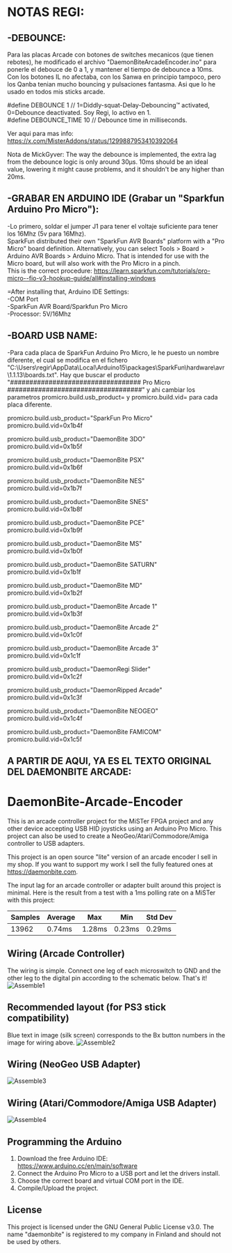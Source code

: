 # NOTAS REGI:

## -DEBOUNCE:
Para las placas Arcade con botones de switches mecanicos (que tienen rebotes), he modificado el archivo "DaemonBiteArcadeEncoder.ino" para ponerle el debouce de 0 a 1, y mantener el tiempo de debounce a 10ms. Con los botones IL no afectaba, con los Sanwa en principio tampoco, pero los Qanba tenian mucho bouncing y pulsaciones fantasma. Asi que lo he usado en todos mis sticks arcade.

#define DEBOUNCE 1          // 1=Diddly-squat-Delay-Debouncing™ activated, 0=Debounce deactivated. Soy Regi, lo activo en 1.  
#define DEBOUNCE_TIME 10    // Debounce time in milliseconds.

Ver aqui para mas info:  
https://x.com/MisterAddons/status/1299887953410392064  

Nota de MickGyver: The way the debounce is implemented, the extra lag from the debounce logic is only around 30µs. 10ms should be an ideal value, lowering it might cause problems, and it shouldn't be any higher than 20ms.


## -GRABAR EN ARDUINO IDE (Grabar un "Sparkfun Arduino Pro Micro"):  
-Lo primero, soldar el jumper J1 para tener el voltaje suficiente para tener los 16Mhz (5v para 16Mhz).  
SparkFun distributed their own "SparkFun AVR Boards" platform with a "Pro Micro" board definition. Alternatively, you can select Tools > Board > Arduino AVR Boards > Arduino Micro. That is intended for use with the Micro board, but will also work with the Pro Micro in a pinch.  
This is the correct procedure: https://learn.sparkfun.com/tutorials/pro-micro--fio-v3-hookup-guide/all#installing-windows  

=After installing that, Arduino IDE Settings:  
-COM Port  
-SparkFun AVR Board/Sparkfun Pro Micro  
-Processor: 5V/16Mhz  


## -BOARD USB NAME: 
-Para cada placa de SparkFun Arduino Pro Micro, le he puesto un nombre diferente, el cual se modifica en el fichero "C:\Users\regir\AppData\Local\Arduino15\packages\SparkFun\hardware\avr\1.1.13\boards.txt". Hay que buscar el producto "################################## Pro Micro ###################################" y ahi cambiar los parametros promicro.build.usb_product= y promicro.build.vid= para cada placa diferente.

promicro.build.usb_product="SparkFun Pro Micro"  
promicro.build.vid=0x1b4f  

promicro.build.usb_product="DaemonBite 3DO"  
promicro.build.vid=0x1b5f  

promicro.build.usb_product="DaemonBite PSX"  
promicro.build.vid=0x1b6f  

promicro.build.usb_product="DaemonBite NES"  
promicro.build.vid=0x1b7f  

promicro.build.usb_product="DaemonBite SNES"  
promicro.build.vid=0x1b8f  

promicro.build.usb_product="DaemonBite PCE"  
promicro.build.vid=0x1b9f  

promicro.build.usb_product="DaemonBite MS"  
promicro.build.vid=0x1b0f  

promicro.build.usb_product="DaemonBite SATURN"  
promicro.build.vid=0x1b1f  

promicro.build.usb_product="DaemonBite MD"  
promicro.build.vid=0x1b2f  

promicro.build.usb_product="DaemonBite Arcade 1"  
promicro.build.vid=0x1b3f  

promicro.build.usb_product="DaemonBite Arcade 2"  
promicro.build.vid=0x1c0f  

promicro.build.usb_product="DaemonBite Arcade 3"  
promicro.build.vid=0x1c1f  

promicro.build.usb_product="DaemonRegi Slider"  
promicro.build.vid=0x1c2f  

promicro.build.usb_product="DaemonRipped Arcade"  
promicro.build.vid=0x1c3f  

promicro.build.usb_product="DaemonBite NEOGEO"  
promicro.build.vid=0x1c4f  

promicro.build.usb_product="DaemonBite FAMICOM"  
promicro.build.vid=0x1c5f  


## A PARTIR DE AQUI, YA ES EL TEXTO ORIGINAL DEL DAEMONBITE ARCADE:
# DaemonBite-Arcade-Encoder
This is an arcade controller project for the MiSTer FPGA project and any other device accepting USB HID joysticks using an Arduino Pro Micro. This project can also be used to create a NeoGeo/Atari/Commodore/Amiga controller to USB adapters.

This project is an open source "lite" version of an arcade encoder I sell in my shop. If you want to support my work I sell the fully featured ones at https://daemonbite.com.

The input lag for an arcade controller or adapter built around this project is minimal. Here is the result from a test with a 1ms polling rate on a MiSTer with this project:

| Samples | Average | Max | Min | Std Dev |
| ------ | ------ | ------ | ------ | ------ | 
| 13962 | 0.74ms | 1.28ms | 0.23ms | 0.29ms |

## Wiring (Arcade Controller)
The wiring is simple. Connect one leg of each microswitch to GND and the other leg to the digital pin according to the schematic below. That's it!  
![Assemble1](images/daemonbite-arcade-encoder-wiring.png)

## Recommended layout (for PS3 stick compatibility)
Blue text in image (silk screen) corresponds to the Bx button numbers in the image for wiring above. 
![Assemble2](images/daemonbite-arcade-encoder-layout.png)

## Wiring (NeoGeo USB Adapter)
![Assemble3](images/daemonbite-arcade-encoder-wiring-neogeo.png)

## Wiring (Atari/Commodore/Amiga USB Adapter)
![Assemble4](images/daemonbite-arcade-encoder-wiring-atari.png)

## Programming the Arduino
1. Download the free Arduino IDE: https://www.arduino.cc/en/main/software
2. Connect the Arduino Pro Micro to a USB port and let the drivers install.
3. Choose the correct board and virtual COM port in the IDE.
3. Compile/Upload the project.

## License
This project is licensed under the GNU General Public License v3.0. The name "daemonbite" is registered to my company in Finland and should not be used by others.

